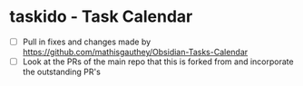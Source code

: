 # taskido - Task Calendar
- [ ] Pull in fixes and changes made by https://github.com/mathisgauthey/Obsidian-Tasks-Calendar
- [ ] Look at the PRs of the main repo that this is forked from and incorporate the outstanding PR's